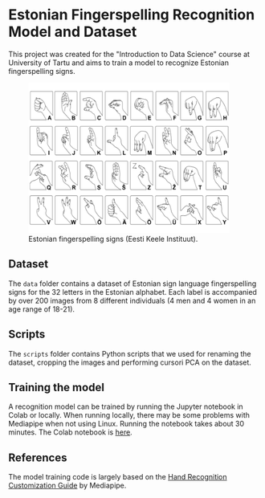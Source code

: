 # Estonian Fingerspelling Recognition Model and Dataset
This project was created for the "Introduction to Data Science" course at University of Tartu and aims to train a model to recognize Estonian fingerspelling signs. 

<figure>
    <img src="./eesti_sormendid.png"
         alt="Estonian fingerspelling signs"
         width="400">
    <figcaption>Estonian fingerspelling signs (Eesti Keele Instituut).</figcaption>
</figure>

## Dataset
The `data` folder contains a dataset of Estonian sign language fingerspelling signs for the 32 letters in the Estonian alphabet.
Each label is accompanied by over 200 images from 8 different individuals (4 men and 4 women in an age range of 18-21). 

## Scripts
The `scripts` folder contains Python scripts that we used for renaming the dataset, cropping the images and performing cursori PCA on the dataset.

## Training the model
A recognition model can be trained by running the Jupyter notebook in Colab or locally. When running locally, there may be some problems with Mediapipe when not using Linux.
Running the notebook takes about 30 minutes.
The Colab notebook is [here](https://colab.research.google.com/drive/1RgLQycIGeySCx58SFGnGl-DNT7RI3tMR?usp=sharing).

## References
The model training code is largely based on the [Hand Recognition Customization Guide](https://developers.google.com/mediapipe/solutions/customization/gesture_recognizer) by Mediapipe.
